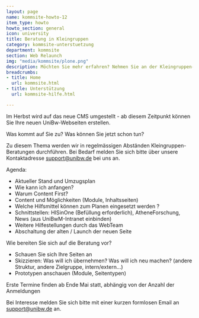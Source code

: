 ```yaml
---
layout: page
name: kommsite-howto-12
item_type: howto
howto_section: general
icon: university
title: Beratung in Kleingruppen
category: kommsite-unterstuetzung
department: kommsite
section: Web Relaunch
img: "media/kommsite/plone.png"
description: Möchten Sie mehr erfahren? Nehmen Sie an der Kleingruppen-Beratung teil!
breadcrumbs:
- title: Home
  url: kommsite.html
- title: Unterstützung
  url: kommsite-hilfe.html

---
```



Im Herbst wird auf das neue CMS umgestellt - ab diesem Zeitpunkt können Sie Ihre neuen UniBw-Webseiten erstellen.

Was kommt auf Sie zu? Was können Sie jetzt schon tun? 

Zu diesem Thema werden wir in regelmässigen Abständen Kleingruppen-Beratungen durchführen. Bei Bedarf melden Sie sich bitte über unsere Kontaktadresse <a href="mailto:support@unibw.de">support@unibw.de</a> bei uns an.

Agenda:

- Aktueller Stand und Umzugsplan
- Wie kann ich anfangen?
- Warum Content First?
- Content und Möglichkeiten (Module, Inhaltsseiten)
- Welche Hilfsmittel können zum Planen eingesetzt werden ? 
- Schnittstellen: HISinOne (Befüllung erforderlich), AtheneForschung, News (aus UniBwM-Intranet einbinden)
- Weitere Hilfestellungen durch das WebTeam
- Abschaltung der alten / Launch der neuen Seite

Wie bereiten Sie sich auf die Beratung vor?

- Schauen Sie sich Ihre Seiten an
- Skizzieren: Was will ich übernehmen? Was will ich neu machen? (andere Struktur, andere Zielgruppe, intern/extern…)
- Prototypen anschauen (Module, Seitentypen)

Erste Termine finden ab Ende Mai statt, abhängig von der Anzahl der Anmeldungen

Bei Interesse melden Sie sich bitte mit einer kurzen formlosen Email an <a href="mailto:support@unibw.de">support@unibw.de</a> an.

